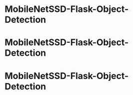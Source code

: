 # MobileNetSSD-Flask-Object-Detection
# MobileNetSSD-Flask-Object-Detection
# MobileNetSSD-Flask-Object-Detection
